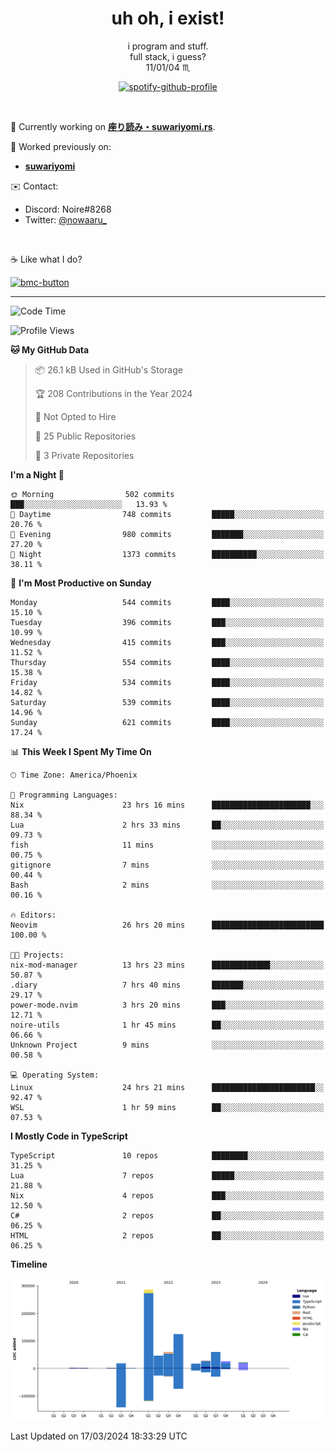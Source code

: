 <!--
**Nowaaru/nowaaru** is a ✨ _special_ ✨ repository because its `README.md` (this file) appears on your GitHub profile.

Here are some ideas to get you started:

- 🔭 I’m currently working on ...
- 🌱 I’m currently learning ...
- 👯 I’m looking to collaborate on ...
- 🤔 I’m looking for help with ...
- 💬 Ask me about ...
- 📫 How to reach me: ...
- 😄 Pronouns: ...
- ⚡ Fun fact: ...
-->

<h1 align="center"> uh oh, i exist!</h1>

<p align="center">
  i program and stuff.<br/>
  full stack, i guess?<br/>
  11/01/04 ♏ 
</p>

<!--
<p align="center">
╭──────────────────────────╮<br/>
│                        <a href="https://open.spotify.com/track/5iY3ZEHlQGFosdnROBDIg7?si=d7fd7fe8c7a747a1">Lavender</a>                      │<br/>
│               <a href="https://open.spotify.com/artist/6oeSQ4qmDQ7n89Rdt6tLLn?si=2773a05ce8b94a6c"><code>Rav</code></a>, <a href="https://open.spotify.com/artist/3vxcGARzVb3sETtt0Jxp7v?si=a4d26afacb46454f"><code>Kill Bill: The Rapper</code></a>               │<br/>
│             00:29 <a href="https://www.youtube.com/watch?v=dQw4w9WgXcQ">━━⬤</a>─────── 02:19              │<br/>
╰──────────────────────────╯<br/>
</p>
-->

<div align="center">

[![spotify-github-profile](https://spotify-github-profile.vercel.app/api/view?uid=fifkee&cover_image=true&theme=novatorem&bar_color=53b14f&bar_color_cover=true)](https://spotify-github-profile.vercel.app/api/view?uid=fifkee&redirect=true)

</div>
<br />

🦀 Currently working on **[座り読み・suwariyomi.rs](https://github.com/Nowaaru/suwariyomi.rs)**.

💫 Worked previously on: 
- **[suwariyomi](https://github.com/Nowaaru/suwariyomi)**



✉️ Contact:
- Discord: Noire#8268
- Twitter: <a href=https://twitter.com/@nowaaru_>@nowaaru_</a>

<br />

☕ Like what I do?

<a href="https://www.buymeacoffee.com/noire">
<img width="136" alt="bmc-button" src="https://user-images.githubusercontent.com/16274568/185726271-65d08167-e68c-49b1-bc12-8813b73cf0c0.png"></a>


---

<!--START_SECTION:waka-->
![Code Time](http://img.shields.io/badge/Code%20Time-894%20hrs%2050%20mins-blue)

![Profile Views](http://img.shields.io/badge/Profile%20Views-0-blue)

**🐱 My GitHub Data** 

> 📦 26.1 kB Used in GitHub's Storage 
 > 
> 🏆 208 Contributions in the Year 2024
 > 
> 🚫 Not Opted to Hire
 > 
> 📜 25 Public Repositories 
 > 
> 🔑 3 Private Repositories 
 > 
**I'm a Night 🦉** 

```text
🌞 Morning                502 commits         ███░░░░░░░░░░░░░░░░░░░░░░   13.93 % 
🌆 Daytime                748 commits         █████░░░░░░░░░░░░░░░░░░░░   20.76 % 
🌃 Evening                980 commits         ███████░░░░░░░░░░░░░░░░░░   27.20 % 
🌙 Night                  1373 commits        ██████████░░░░░░░░░░░░░░░   38.11 % 
```
📅 **I'm Most Productive on Sunday** 

```text
Monday                   544 commits         ████░░░░░░░░░░░░░░░░░░░░░   15.10 % 
Tuesday                  396 commits         ███░░░░░░░░░░░░░░░░░░░░░░   10.99 % 
Wednesday                415 commits         ███░░░░░░░░░░░░░░░░░░░░░░   11.52 % 
Thursday                 554 commits         ████░░░░░░░░░░░░░░░░░░░░░   15.38 % 
Friday                   534 commits         ████░░░░░░░░░░░░░░░░░░░░░   14.82 % 
Saturday                 539 commits         ████░░░░░░░░░░░░░░░░░░░░░   14.96 % 
Sunday                   621 commits         ████░░░░░░░░░░░░░░░░░░░░░   17.24 % 
```


📊 **This Week I Spent My Time On** 

```text
🕑︎ Time Zone: America/Phoenix

💬 Programming Languages: 
Nix                      23 hrs 16 mins      ██████████████████████░░░   88.34 % 
Lua                      2 hrs 33 mins       ██░░░░░░░░░░░░░░░░░░░░░░░   09.73 % 
fish                     11 mins             ░░░░░░░░░░░░░░░░░░░░░░░░░   00.75 % 
gitignore                7 mins              ░░░░░░░░░░░░░░░░░░░░░░░░░   00.44 % 
Bash                     2 mins              ░░░░░░░░░░░░░░░░░░░░░░░░░   00.16 % 

🔥 Editors: 
Neovim                   26 hrs 20 mins      █████████████████████████   100.00 % 

🐱‍💻 Projects: 
nix-mod-manager          13 hrs 23 mins      █████████████░░░░░░░░░░░░   50.87 % 
.diary                   7 hrs 40 mins       ███████░░░░░░░░░░░░░░░░░░   29.17 % 
power-mode.nvim          3 hrs 20 mins       ███░░░░░░░░░░░░░░░░░░░░░░   12.71 % 
noire-utils              1 hr 45 mins        ██░░░░░░░░░░░░░░░░░░░░░░░   06.66 % 
Unknown Project          9 mins              ░░░░░░░░░░░░░░░░░░░░░░░░░   00.58 % 

💻 Operating System: 
Linux                    24 hrs 21 mins      ███████████████████████░░   92.47 % 
WSL                      1 hr 59 mins        ██░░░░░░░░░░░░░░░░░░░░░░░   07.53 % 
```

**I Mostly Code in TypeScript** 

```text
TypeScript               10 repos            ████████░░░░░░░░░░░░░░░░░   31.25 % 
Lua                      7 repos             █████░░░░░░░░░░░░░░░░░░░░   21.88 % 
Nix                      4 repos             ███░░░░░░░░░░░░░░░░░░░░░░   12.50 % 
C#                       2 repos             ██░░░░░░░░░░░░░░░░░░░░░░░   06.25 % 
HTML                     2 repos             ██░░░░░░░░░░░░░░░░░░░░░░░   06.25 % 
```



**Timeline**

![Lines of Code chart](https://raw.githubusercontent.com/Nowaaru/Nowaaru/main/assets/bar_graph.png)


 Last Updated on 17/03/2024 18:33:29 UTC
<!--END_SECTION:waka-->

<!--
[![Nowaaru's GitHub stats](https://github-readme-stats.vercel.app/api?username=Nowaaru&theme=dracula&show_icons=true)](https://github.com/anuraghazra/github-readme-stats)

[![Top Langs](https://github-readme-stats.vercel.app/api/top-langs/?username=Nowaaru&layout=compact&theme=dracula)](https://github.com/anuraghazra/github-readme-stats)
-->
